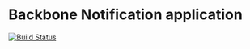 Backbone Notification application
=================================

[![Build Status](https://travis-ci.org/tophsic/bb-notification.svg?branch=master)](https://travis-ci.org/tophsic/bb-notification)
